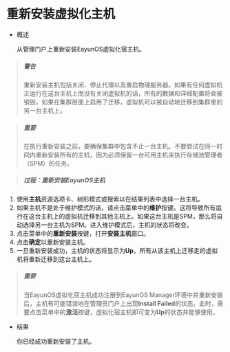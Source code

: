 # 重新安装虚拟化主机

* 概述

  从管理门户上重新安装EayunOS虚拟化宿主机。

> ##### 警告
> 重新安装主机包括关闭、停止代理以及重启物理服务器。如果有任何虚拟机正运行在这台主机上而没有关闭虚拟机的话，所有的数据和详细配置将会被销毁。如果在集群层面上启用了迁移，虚拟机可以被自动地迁移到集群里的另一台主机上。

> ##### 重要
> 在执行重新安装之前，要确保集群中包含不止一台主机。不要尝试在同一时间内重新安装所有的主机，因为必须保留一台可用主机来执行存储池管理者（SPM）的任务。


> ##### 过程：重新安装EayunOS主机

1. 使用**主机**资源选项卡、树形模式或搜索以在结果列表中选择一台主机。
1. 如果主机不是处于维护模式的话，请点击菜单中的**维护**按键。这将导致所有运行在这台主机上的虚拟机迁移到其他主机上。如果这台主机是SPM，那么将自动选择另一台主机为SPM。进入维护模式后，主机的状态将改变。
1. 点击菜单中的**重新安装**按键，打开**安装主机**窗口。
1. 点击**确定**以重新安装主机。
1. 一旦重新安装成功，主机的状态将显示为**Up**。所有从该主机上迁移走的虚拟机将重新迁移到这台主机上。

  > ##### 重要
  > 当EayunOS虚拟化宿主机成功注册到EayunOS Manager环境中并重新安装后，主机有可能错误地在管理员门户上出现**Install Failed**的状态。此时，需要点击菜单中的**激活**按键，虚拟化宿主机即可变为**Up**的状态并能够使用。

* 结果

  你已经成功重新安装了主机。


